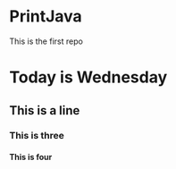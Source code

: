 # PrintJava
This is the first repo

# Today is Wednesday
## This is a line
### This is three
#### This is four


